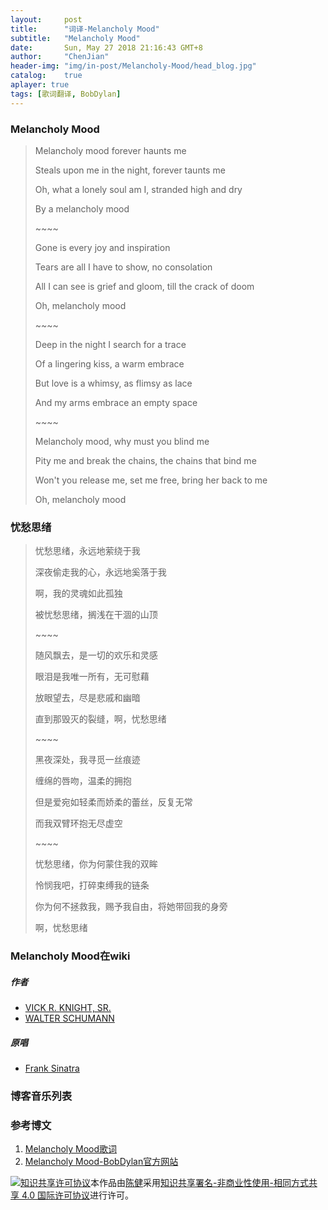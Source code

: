 ```yaml
---
layout:     post
title:      "词译-Melancholy Mood"
subtitle:   "Melancholy Mood"
date:       Sun, May 27 2018 21:16:43 GMT+8
author:     "ChenJian"
header-img: "img/in-post/Melancholy-Mood/head_blog.jpg"
catalog:    true
aplayer: true
tags: [歌词翻译, BobDylan]
---
```


<div 
    class="aplayer"
    data-id="413961583"
    data-server="netease"
    data-type="song"
    data-autoplay="true"
    data-fixed="true">
</div>

### Melancholy Mood

> Melancholy mood forever haunts me
>
> Steals upon me in the night, forever taunts me
>
> Oh, what a lonely soul am I, stranded high and dry
>
> By a melancholy mood
>
> \~~~~ 
>
> Gone is every joy and inspiration
> 
> Tears are all I have to show, no consolation
> 
> All I can see is grief and gloom, till the crack of doom
> 
> Oh, melancholy mood
> 
> \~~~~
>
> Deep in the night I search for a trace
>
> Of a lingering kiss, a warm embrace
>
> But love is a whimsy, as flimsy as lace
>
> And my arms embrace an empty space
>
> \~~~~
>
> Melancholy mood, why must you blind me
>
> Pity me and break the chains, the chains that bind me
> 
> Won't you release me, set me free, bring her back to me
> 
> Oh, melancholy mood


### 忧愁思绪

> 忧愁思绪，永远地萦绕于我
>
> 深夜偷走我的心，永远地奚落于我
> 
> 啊，我的灵魂如此孤独
> 
> 被忧愁思绪，搁浅在干涸的山顶
>
> \~~~~
>
> 随风飘去，是一切的欢乐和灵感
> 
> 眼泪是我唯一所有，无可慰藉
>
> 放眼望去，尽是悲戚和幽暗
> 
> 直到那毁灭的裂缝，啊，忧愁思绪
>
> \~~~~
>
> 黑夜深处，我寻觅一丝痕迹
> 
> 缠绵的唇吻，温柔的拥抱
> 
> 但是爱宛如轻柔而娇柔的蕾丝，反复无常
> 
> 而我双臂环抱无尽虚空
> 
> \~~~~
> 
> 忧愁思绪，你为何蒙住我的双眸
> 
> 怜悯我吧，打碎束缚我的链条
> 
> 你为何不拯救我，赐予我自由，将她带回我的身旁
> 
> 啊，忧愁思绪


### Melancholy Mood在wiki

##### 作者

- [VICK R. KNIGHT, SR.](https://www.discogs.com/artist/883865-Vick-Knight?filter_anv=1&anv=Vick+R.+Knight%2C+Sr.)
- [WALTER SCHUMANN](https://en.wikipedia.org/wiki/Walter_Schumann)

##### 原唱

- [Frank Sinatra](https://en.wikipedia.org/wiki/Walter_Schumann)


### 博客音乐列表

<div
    class="aplayer"
    data-id="2258267343"
    data-server="netease"
    data-type="playlist">
</div>


### 参考博文

1. [Melancholy Mood歌词](https://genius.com/Bob-dylan-melancholy-mood-lyrics)
2. [Melancholy Mood-BobDylan官方网站](https://www.bobdylan.com/songs/melancholy-mood/)


<a rel="license" href="http://creativecommons.org/licenses/by-nc-sa/4.0/"><img alt="知识共享许可协议" style="border-width:0" src="https://i.creativecommons.org/l/by-nc-sa/4.0/88x31.png" /></a>本作品由<a xmlns:cc="http://creativecommons.org/ns#" href="https://o-my-chenjian.com/2018/05/27/Melancholy-Mood/" property="cc:attributionName" rel="cc:attributionURL">陈健</a>采用<a rel="license" href="http://creativecommons.org/licenses/by-nc-sa/4.0/">知识共享署名-非商业性使用-相同方式共享 4.0 国际许可协议</a>进行许可。